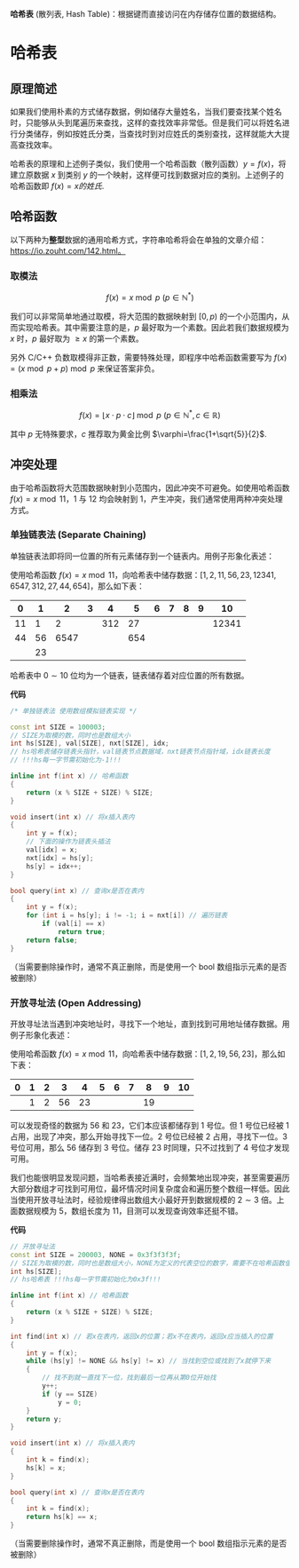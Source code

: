 **哈希表** (散列表, Hash Table)：根据键而直接访问在内存储存位置的数据结构。

<!--more-->

# 哈希表

## 原理简述

如果我们使用朴素的方式储存数据，例如储存大量姓名，当我们要查找某个姓名时，只能够从头到尾遍历来查找，这样的查找效率非常低。但是我们可以将姓名进行分类储存，例如按姓氏分类，当查找时到对应姓氏的类别查找，这样就能大大提高查找效率。

哈希表的原理和上述例子类似，我们使用一个哈希函数（散列函数）$y=f(x)$，将建立原数据 $x$ 到类别 $y$ 的一个映射，这样便可找到数据对应的类别。上述例子的哈希函数即 $f(x)=x的姓氏$.

## 哈希函数

以下两种为**整型**数据的通用哈希方式，字符串哈希将会在单独的文章介绍：https://io.zouht.com/142.html。

### 取模法

$$
f(x)=x\bmod p\ (p\in\mathbb{N^*})
$$

我们可以非常简单地通过取模，将大范围的数据映射到 $[0,p)$ 的一个小范围内，从而实现哈希表。其中需要注意的是，$p$ 最好取为一个素数。因此若我们数据规模为 $x$ 时，$p$ 最好取为 $\geq x$ 的第一个素数。

另外 C/C++ 负数取模得非正数，需要特殊处理，即程序中哈希函数需要写为 $f(x)=(x\bmod p+p)\bmod p$ 来保证答案非负。

### 相乘法

$$
f(x)=\lfloor x\cdot p\cdot c\rfloor\bmod p\ (p\in\mathbb{N^*},c\in\mathbb{R})
$$

其中 $p$ 无特殊要求，$c$ 推荐取为黄金比例 $\varphi=\frac{1+\sqrt{5}}{2}$.

## 冲突处理

由于哈希函数将大范围数据映射到小范围内，因此冲突不可避免。如使用哈希函数 $f(x)=x\bmod 11$，$1$ 与 $12$ 均会映射到 $1$，产生冲突，我们通常使用两种冲突处理方式。

### 单独链表法 (Separate Chaining)

单独链表法即将同一位置的所有元素储存到一个链表内。用例子形象化表述：

使用哈希函数 $f(x)=x\bmod 11$，向哈希表中储存数据：$[1,2,11,56,23,12341,6547,312,27,44,654]$，那么如下表：

| 0 | 1    | 2    | 3    | 4    | 5    | 6    | 7    | 8    | 9    | 10   |
| ---- | ---- | ---- | ---- | ---- | ---- | ---- | ---- | ---- | ---- |  ---- |
| 11   | 1    | 2    |      | 312 | 27 |      |      |      |      | 12341 |
| 44 | 56 | 6547 |      |      | 654 |      |      |      |      |      |
|      | 23 |      |      |      |      |      |      |      |      |      |

哈希表中 $0\sim 10$ 位均为一个链表，链表储存着对应位置的所有数据。

**代码**

```cpp
/* 单独链表法 使用数组模拟链表实现 */

const int SIZE = 100003;
// SIZE为取模的数，同时也是数组大小
int hs[SIZE], val[SIZE], nxt[SIZE], idx;
// hs哈希表储存链表头指针，val链表节点数据域，nxt链表节点指针域，idx链表长度
// !!!hs每一字节需初始化为-1!!!

inline int f(int x) // 哈希函数
{
    return (x % SIZE + SIZE) % SIZE;
}

void insert(int x) // 将x插入表内
{
    int y = f(x);
    // 下面的操作为链表头插法
    val[idx] = x;
    nxt[idx] = hs[y];
    hs[y] = idx++;
}

bool query(int x) // 查询x是否在表内
{
    int y = f(x);
    for (int i = hs[y]; i != -1; i = nxt[i]) // 遍历链表
        if (val[i] == x)
            return true;
    return false;
}
```

（当需要删除操作时，通常不真正删除，而是使用一个 bool 数组指示元素的是否被删除）

### 开放寻址法 (Open Addressing)

开放寻址法当遇到冲突地址时，寻找下一个地址，直到找到可用地址储存数据。用例子形象化表述：

使用哈希函数 $f(x)=x\bmod 11$，向哈希表中储存数据：$[1,2,19,56,23]$，那么如下表：

| 0    | 1    | 2    | 3    | 4    | 5    | 6    | 7    | 8    | 9    | 10   |
| ---- | ---- | ---- | ---- | ---- | ---- | ---- | ---- | ---- | ---- | ---- |
|      | 1    | 2    | 56   | 23   |      |      |      | 19   |      |      |

可以发现奇怪的数据为 $56$ 和 $23$，它们本应该都储存到 $1$ 号位。但 $1$ 号位已经被 $1$ 占用，出现了冲突，那么开始寻找下一位。$2$ 号位已经被 $2$ 占用，寻找下一位。$3$ 号位可用，那么 $56$ 储存到 $3$ 号位。储存 $23$ 时同理，只不过找到了 $4$ 号位才发现可用。

我们也能很明显发现问题，当哈希表接近满时，会频繁地出现冲突，甚至需要遍历大部分数组才可找到可用位，最坏情况时间复杂度会和遍历整个数组一样低。因此当使用开放寻址法时，经验规律得出数组大小最好开到数据规模的 $2\sim 3$ 倍。上面数据规模为 $5$，数组长度为 $11$，目测可以发现查询效率还挺不错。

**代码**

```cpp
// 开放寻址法
const int SIZE = 200003, NONE = 0x3f3f3f3f;
// SIZE为取模的数，同时也是数组大小，NONE为定义的代表空位的数字，需要不在哈希函数值域内
int hs[SIZE];
// hs哈希表 !!!hs每一字节需初始化为0x3f!!!

inline int f(int x) // 哈希函数
{
    return (x % SIZE + SIZE) % SIZE;
}

int find(int x) // 若x在表内，返回x的位置；若x不在表内，返回x应当插入的位置
{
    int y = f(x);
    while (hs[y] != NONE && hs[y] != x) // 当找到空位或找到了x就停下来
    {
        // 找不到就一直找下一位，找到最后一位再从第0位开始找
        y++;
        if (y == SIZE)
            y = 0;
    }
    return y;
}

void insert(int x) // 将x插入表内
{
    int k = find(x);
    hs[k] = x;
}

bool query(int x) // 查询x是否在表内
{
    int k = find(x);
    return hs[k] == x;
}
```

（当需要删除操作时，通常不真正删除，而是使用一个 bool 数组指示元素的是否被删除）

